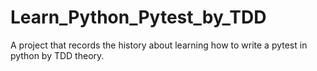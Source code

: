 # Learn_Python_Pytest_by_TDD
A project that records the history about learning how to write a pytest in python by TDD theory.
